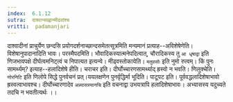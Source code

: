 ```yaml
---
index:  6.1.12
sutra:  दाश्वान्साह्वान्मीढवांश्च
vritti:  padamanjari
---
```


दाश्वादीनां प्राचुर्येण छन्दसि प्रयोगदर्शनाच्छान्दसमेतत्सूत्रमिति मन्यमानं प्रत्याह--अविशेषेणेति। विशेषानुपादानादिति भावः। परस्मैपदमिति। भौवादिकस्यात्मनेपदित्वात्, चौरादिकस्य तु `आ धृषाद्वा` इति णिजभावपक्षे दीर्घत्वमनिट्त्वं च निपात्यत इत्यन्ये। मीढ्वस्तोकायेति। `मतुवसोः` इति नुमो रुत्वम्।
	किं पुनः सामर्थ्यम्? इत्याह--हलादिशेषे हीति। चराचर इति। दीर्घोच्चारणसामर्थ्याद् ह्रस्वो न भवति।
	णिलुक्चेति। `णोरनिटि` इति णिलोपे सिद्धे पुनर्वचनं प्रत्।ययलक्षणेन पुनर्वृद्धिर्मा भूदिति। पाटूपट इति। पूर्ववद्धलादिशेषाभावो ह्रस्वत्वाभावश्च। दीर्घोच्चारणादेव `अब्यासस्यानचि` इति वचनाद्वा उभयत्रापि हलादिशेषाभावः। अभ्यासस्य यदुच्यते तदचि न भवतीत्यर्थः ।।

